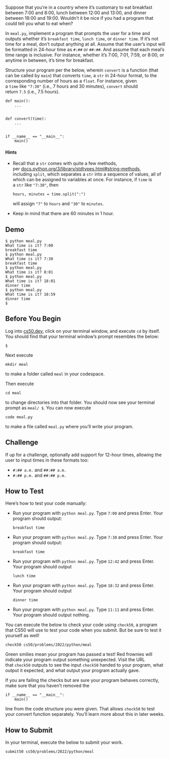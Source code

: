 Suppose that you’re in a country where it’s customary to eat breakfast between 7:00 and 8:00, lunch between 12:00 and 13:00, and dinner between 18:00 and 19:00. Wouldn’t it be nice if you had a program that could tell you what to eat when?

In `meal.py`, implement a program that prompts the user for a time and outputs whether it’s `breakfast time`, `lunch time`, or `dinner time`. If it’s not time for a meal, don’t output anything at all. Assume that the user’s input will be formatted in 24-hour time as `#:##` or `##:##`. And assume that each meal’s time range is inclusive. For instance, whether it’s 7:00, 7:01, 7:59, or 8:00, or anytime in between, it’s time for breakfast.

Structure your program per the below, wherein `convert` is a function (that can be called by `main`) that converts `time`, a `str` in 24-hour format, to the corresponding number of hours as a `float`. For instance, given a `time` like `"7:30"` (i.e., 7 hours and 30 minutes), `convert` should return `7.5` (i.e., 7.5 hours).

```
def main():
    ...


def convert(time):
    ...


if __name__ == "__main__":
    main()
```

#### Hints
- Recall that a `str` comes with quite a few methods, per [docs.python.org/3/library/stdtypes.html#string-methods](https://docs.python.org/3/library/stdtypes.html#string-methods), including `split`, which separates a `str` into a sequence of values, all of which can be assigned to variables at once. For instance, if `time` is a `str` like `"7:30"`, then
    
    ```
    hours, minutes = time.split(":")
    ```
    
    will assign `"7"` to `hours` and `"30"` to `minutes`.
- Keep in mind that there are 60 minutes in 1 hour.


## Demo
```
$ python meal.py
What time is it? 7:00
breakfast time
$ python meal.py
What time is it? 7:30
breakfast time
$ python meal.py
What time is it? 8:01
$ python meal.py
What time is it? 18:01
dinner time
$ python meal.py
What time is it? 18:59
dinner time
$
```

## Before You Begin

Log into [cs50.dev](https://cs50.dev/), click on your terminal window, and execute `cd` by itself. You should find that your terminal window’s prompt resembles the below:

```
$
```

Next execute

```
mkdir meal
```

to make a folder called `meal` in your codespace.

Then execute

```
cd meal
```

to change directories into that folder. You should now see your terminal prompt as `meal/ $`. You can now execute

```
code meal.py
```

to make a file called `meal.py` where you’ll write your program.

## Challenge

If up for a challenge, optionally add support for 12-hour times, allowing the user to input times in these formats too:

- `#:## a.m.` and `##:## a.m.`
- `#:## p.m.` and `##:## p.m.`

## How to Test

Here’s how to test your code manually:

- Run your program with `python meal.py`. Type `7:00` and press Enter. Your program should output:
    
    ```
    breakfast time   
    ```
    
- Run your program with `python meal.py`. Type `7:30` and press Enter. Your program should output:
    
    ```
    breakfast time
    ```
    
- Run your program with `python meal.py`. Type `12:42` and press Enter. Your program should output
    
    ```
    lunch time
    ```
    
- Run your program with `python meal.py`. Type `18:32` and press Enter. Your program should output
    
    ```
    dinner time
    ```
    
- Run your program with `python meal.py`. Type `11:11` and press Enter. Your program should output nothing.

You can execute the below to check your code using `check50`, a program that CS50 will use to test your code when you submit. But be sure to test it yourself as well!

```
check50 cs50/problems/2022/python/meal
```

Green smilies mean your program has passed a test! Red frownies will indicate your program output something unexpected. Visit the URL that `check50` outputs to see the input `check50` handed to your program, what output it expected, and what output your program actually gave.

If you are failing the checks but are sure your program behaves correctly, make sure that you haven’t removed the

```
if __name__ == "__main__":
    main()
```

line from the code structure you were given. That allows `check50` to test your convert function separately. You’ll learn more about this in later weeks.

## How to Submit

In your terminal, execute the below to submit your work.

```
submit50 cs50/problems/2022/python/meal
```